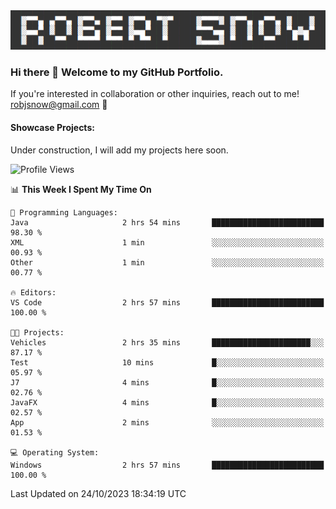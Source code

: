 <img alt="myname" src="assets/name.png" />

### Hi there 👋 Welcome to my GitHub Portfolio.
If you're interested in collaboration or other inquiries, reach out to me!  robjsnow@gmail.com  :briefcase:

#### Showcase Projects:

Under construction, I will add my projects here soon.

<!--START_SECTION:waka-->
![Profile Views](http://img.shields.io/badge/Profile%20Views-3-blue)

📊 **This Week I Spent My Time On** 

```text
💬 Programming Languages: 
Java                     2 hrs 54 mins       █████████████████████████   98.30 % 
XML                      1 min               ░░░░░░░░░░░░░░░░░░░░░░░░░   00.93 % 
Other                    1 min               ░░░░░░░░░░░░░░░░░░░░░░░░░   00.77 % 

🔥 Editors: 
VS Code                  2 hrs 57 mins       █████████████████████████   100.00 % 

🐱‍💻 Projects: 
Vehicles                 2 hrs 35 mins       ██████████████████████░░░   87.17 % 
Test                     10 mins             █░░░░░░░░░░░░░░░░░░░░░░░░   05.97 % 
J7                       4 mins              █░░░░░░░░░░░░░░░░░░░░░░░░   02.76 % 
JavaFX                   4 mins              █░░░░░░░░░░░░░░░░░░░░░░░░   02.57 % 
App                      2 mins              ░░░░░░░░░░░░░░░░░░░░░░░░░   01.53 % 

💻 Operating System: 
Windows                  2 hrs 57 mins       █████████████████████████   100.00 % 
```


 Last Updated on 24/10/2023 18:34:19 UTC
<!--END_SECTION:waka-->

<!--
**robjsnow/robjsnow** is a ✨ _special_ ✨ repository because its `README.md` (this file) appears on your GitHub profile.

Here are some ideas to get you started:

- 🔭 I’m currently working on ...
- 🌱 I’m currently learning ...
- 👯 I’m looking to collaborate on ...
- 🤔 I’m looking for help with ...
- 💬 Ask me about ...
- 📫 How to reach me: ...
- 😄 Pronouns: ...
- ⚡ Fun fact: ...
-->
